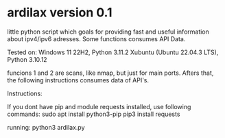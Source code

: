 # ardilax version 0.1
little python script which goals for providing fast and useful information about ipv4/ipv6 adresses. Some functions consumes API Data.

Tested on: 
Windows 11 22H2, Python 3.11.2
Xubuntu (Ubuntu 22.04.3 LTS), Python 3.10.12

funcions 1 and 2 are scans, like nmap, but just for main ports. Afters that, the following instructions consumes data of API's.

Instructions:

If you dont have pip and module requests installed, use following commands: 
sudo apt install python3-pip
pip3 install requests

running:
python3 ardilax.py 
